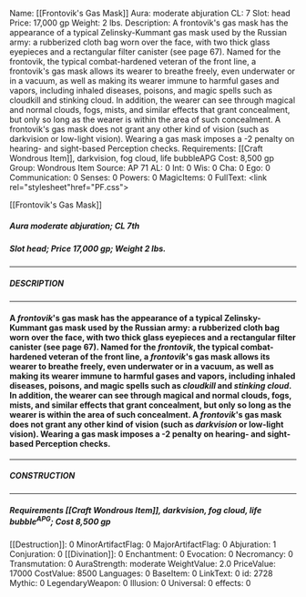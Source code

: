 Name: [[Frontovik's Gas Mask]]
Aura: moderate abjuration
CL: 7
Slot: head
Price: 17,000 gp
Weight: 2 lbs.
Description: A frontovik's gas mask has the appearance of a typical Zelinsky-Kummant gas mask used by the Russian army: a rubberized cloth bag worn over the face, with two thick glass eyepieces and a rectangular filter canister (see page 67). Named for the frontovik, the typical combat-hardened veteran of the front line, a frontovik's gas mask allows its wearer to breathe freely, even underwater or in a vacuum, as well as making its wearer immune to harmful gases and vapors, including inhaled diseases, poisons, and magic spells such as cloudkill and stinking cloud. In addition, the wearer can see through magical and normal clouds, fogs, mists, and similar effects that grant concealment, but only so long as the wearer is within the area of such concealment. A frontovik's gas mask does not grant any other kind of vision (such as darkvision or low-light vision). Wearing a gas mask imposes a -2 penalty on hearing- and sight-based Perception checks.
Requirements: [[Craft Wondrous Item]], darkvision, fog cloud, life bubbleAPG
Cost: 8,500 gp
Group: Wondrous Item
Source: AP 71
AL: 0
Int: 0
Wis: 0
Cha: 0
Ego: 0
Communication: 0
Senses: 0
Powers: 0
MagicItems: 0
FullText: <link rel="stylesheet"href="PF.css"><div class="heading"><p class="alignleft">[[Frontovik's Gas Mask]]</p><div style="clear: both;"></div></div><div><h5><b>Aura </b>moderate abjuration; <b>CL </b>7th</h5><h5><b>Slot </b>head; <b>Price </b>17,000 gp; <b>Weight </b>2 lbs.</h5></div><hr/><div><h5><b>DESCRIPTION</b></h5></div><hr/><div><h4><p>A <i>frontovik</i>'s gas mask has the appearance of a typical Zelinsky-Kummant gas mask used by the Russian army: a rubberized cloth bag worn over the face, with two thick glass eyepieces and a rectangular filter canister (see page 67). Named for the <i>frontovik</i>, the typical combat-hardened veteran of the front line, a <i>frontovik</i>'s gas mask allows its wearer to breathe freely, even underwater or in a vacuum, as well as making its wearer immune to harmful gases and vapors, including inhaled diseases, poisons, and magic spells such as <i>cloudkill</i> and <i>stinking cloud</i>. In addition, the wearer can see through magical and normal clouds, fogs, mists, and similar effects that grant concealment, but only so long as the wearer is within the area of such concealment. A <i>frontovik</i>'s gas mask does not grant any other kind of vision (such as <i>darkvision</i> or low-light vision). Wearing a gas mask imposes a -2 penalty on hearing- and sight-based Perception checks.</p></h4></div><hr/><div><h5><b>CONSTRUCTION</b></h5></div><hr/><div><h5><b>Requirements </b>[[Craft Wondrous Item]], <i>darkvision</i>, <i>fog cloud</i>, <i>life bubble<sup>APG</sup></i>; <b>Cost </b>8,500 gp</h5></div>
[[Destruction]]: 0
MinorArtifactFlag: 0
MajorArtifactFlag: 0
Abjuration: 1
Conjuration: 0
[[Divination]]: 0
Enchantment: 0
Evocation: 0
Necromancy: 0
Transmutation: 0
AuraStrength: moderate
WeightValue: 2.0
PriceValue: 17000
CostValue: 8500
Languages: 0
BaseItem: 0
LinkText: 0
id: 2728
Mythic: 0
LegendaryWeapon: 0
Illusion: 0
Universal: 0
effects: 0
